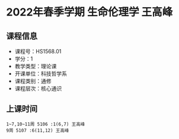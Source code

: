 # 2022年春季学期 生命伦理学 王高峰






## 课程信息

- 课程号：HS1568.01
- 学分：1
- 教学类型：理论课
- 开课单位：科技哲学系
- 课程类别：通修
- 课程层次：核心通识

## 上课时间

```
1~7,10~11周 5106 :1(6,7) 王高峰
9周 5107 :6(11,12) 王高峰
```

